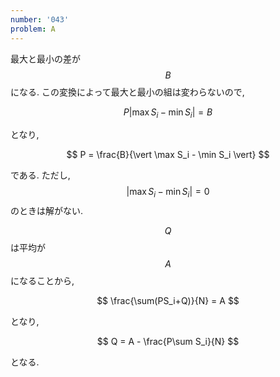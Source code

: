 ```yaml
---
number: '043'
problem: A
---
```

最大と最小の差が $$ B $$ になる. この変換によって最大と最小の組は変わらないので,

$$
P \vert \max S_i - \min S_i \vert = B
$$

となり,

$$
P = \frac{B}{\vert \max S_i - \min S_i \vert}
$$

である. ただし, $$ \vert \max S_i - \min S_i \vert = 0 $$ のときは解がない.

$$ Q $$ は平均が $$ A $$ になることから,

$$
\frac{\sum(PS_i+Q)}{N} = A
$$

となり,

$$
Q = A - \frac{P\sum S_i}{N}
$$

となる.
